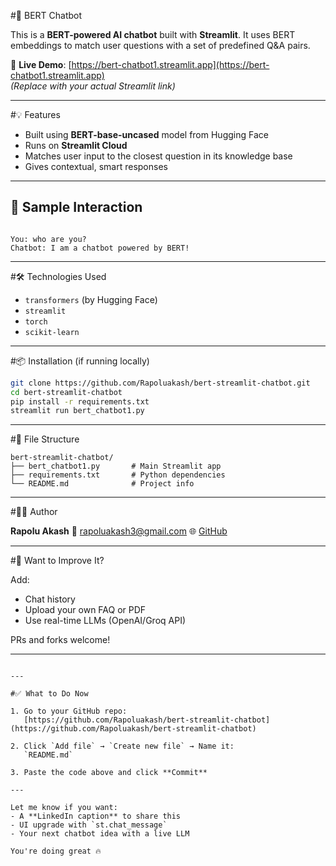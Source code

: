 
#🤖 BERT Chatbot

This is a **BERT-powered AI chatbot** built with **Streamlit**. It uses BERT embeddings to match user questions with a set of predefined Q&A pairs.

🚀 **Live Demo**: [https://bert-chatbot1.streamlit.app](https://bert-chatbot1.streamlit.app)  
*(Replace with your actual Streamlit link)*

---

#💡 Features

- Built using **BERT-base-uncased** model from Hugging Face
- Runs on **Streamlit Cloud**
- Matches user input to the closest question in its knowledge base
- Gives contextual, smart responses

---

## 🧠 Sample Interaction

```

You: who are you?
Chatbot: I am a chatbot powered by BERT!

````

---

#🛠️ Technologies Used

- `transformers` (by Hugging Face)
- `streamlit`
- `torch`
- `scikit-learn`

---

#📦 Installation (if running locally)

```bash
git clone https://github.com/Rapoluakash/bert-streamlit-chatbot.git
cd bert-streamlit-chatbot
pip install -r requirements.txt
streamlit run bert_chatbot1.py
````

---

#📄 File Structure

```
bert-streamlit-chatbot/
├── bert_chatbot1.py       # Main Streamlit app
├── requirements.txt       # Python dependencies
└── README.md              # Project info
```

---

#🙋‍♂️ Author

**Rapolu Akash**
📧 [rapoluakash3@gmail.com](mailto:rapoluakash3@gmail.com)
🌐 [GitHub](https://github.com/Rapoluakash)

---

#🧠 Want to Improve It?

Add:

* Chat history
* Upload your own FAQ or PDF
* Use real-time LLMs (OpenAI/Groq API)

PRs and forks welcome!

---

```

---

#✅ What to Do Now

1. Go to your GitHub repo:  
   [https://github.com/Rapoluakash/bert-streamlit-chatbot](https://github.com/Rapoluakash/bert-streamlit-chatbot)

2. Click `Add file` → `Create new file` → Name it:  
   `README.md`

3. Paste the code above and click **Commit**

---

Let me know if you want:
- A **LinkedIn caption** to share this
- UI upgrade with `st.chat_message`
- Your next chatbot idea with a live LLM

You're doing great 🔥
```

